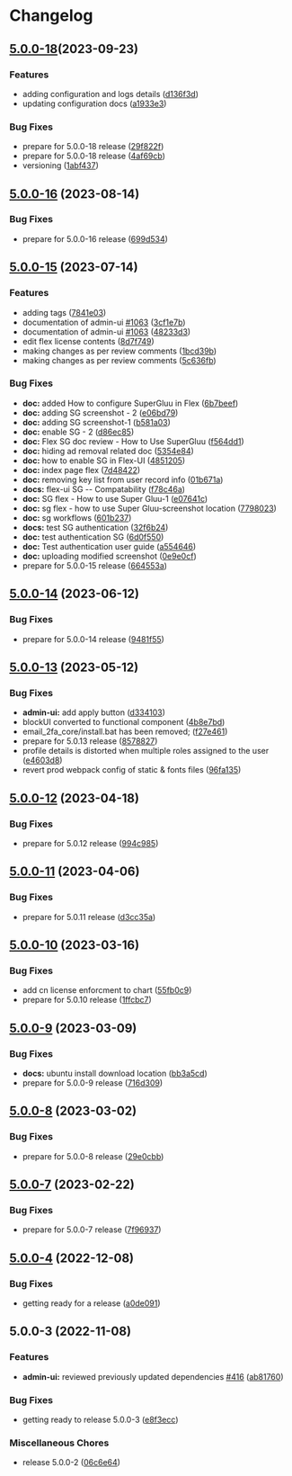 # Changelog

## [5.0.0-18](https://github.com/GluuFederation/flex/compare/docs-v5.0.0-16...docs-v5.0.0-18)(2023-09-23)


### Features

* adding configuration and logs details ([d136f3d](https://github.com/GluuFederation/flex/commit/d136f3d7d0572b6a3efde3357372f9d28ce0fdda))
* updating configuration docs ([a1933e3](https://github.com/GluuFederation/flex/commit/a1933e379af56345a599d9965aaa784b93247cca))


### Bug Fixes

* prepare for 5.0.0-18 release ([29f822f](https://github.com/GluuFederation/flex/commit/29f822fb9071d64bef9f05f05d34e62991253c8e))
* prepare for 5.0.0-18 release ([4af69cb](https://github.com/GluuFederation/flex/commit/4af69cbd7d900d889f15a341368b4bfa2a3552e9))
* versioning ([1abf437](https://github.com/GluuFederation/flex/commit/1abf437211cbaef6052d5d4eeeac9e54b1de61eb))

## [5.0.0-16](https://github.com/GluuFederation/flex/compare/docs-v5.0.0-15...docs-v5.0.0-16) (2023-08-14)


### Bug Fixes

* prepare for 5.0.0-16 release ([699d534](https://github.com/GluuFederation/flex/commit/699d53480c98ab0cb4562097757b64fcbd17d9c9))

## [5.0.0-15](https://github.com/GluuFederation/flex/compare/docs-v5.0.0-14...docs-v5.0.0-15) (2023-07-14)


### Features

* adding tags ([7841e03](https://github.com/GluuFederation/flex/commit/7841e03f6f626c29e353011332a7d9ac1fcf87bf))
* documentation of admin-ui [#1063](https://github.com/GluuFederation/flex/issues/1063) ([3cf1e7b](https://github.com/GluuFederation/flex/commit/3cf1e7bd870f5f78628388fb4376c61594051d6b))
* documentation of admin-ui [#1063](https://github.com/GluuFederation/flex/issues/1063) ([48233d3](https://github.com/GluuFederation/flex/commit/48233d38086d1982e8b59d2ba14fefd86e158438))
* edit flex license contents ([8d7f749](https://github.com/GluuFederation/flex/commit/8d7f7499774f1a67aca902e3484b06b9cdbc7e96))
* making changes as per review comments ([1bcd39b](https://github.com/GluuFederation/flex/commit/1bcd39b83bb8b4ebbd152ea1155c8946a572ec9e))
* making changes as per review comments ([5c636fb](https://github.com/GluuFederation/flex/commit/5c636fbc05ef2f0a1d02a77e451ed268914fcec7))


### Bug Fixes

* **doc:** added How to configure SuperGluu in Flex ([6b7beef](https://github.com/GluuFederation/flex/commit/6b7beefacecd54bad75f7705b4b43a9ca4e6e59c))
* **doc:** adding SG screenshot - 2 ([e06bd79](https://github.com/GluuFederation/flex/commit/e06bd79e2f7050faa1be25223e3c0d7a44a62b89))
* **doc:** adding SG screenshot-1 ([b581a03](https://github.com/GluuFederation/flex/commit/b581a032586bed688af7428cea2b3508a6405cb0))
* **doc:** enable SG - 2 ([d86ec85](https://github.com/GluuFederation/flex/commit/d86ec85556c8c170f9185dd789e259c0cc12fc11))
* **doc:** Flex SG doc review - How to Use SuperGluu ([f564dd1](https://github.com/GluuFederation/flex/commit/f564dd1a96d46d26d3b443f232ff48d41736a77c))
* **doc:** hiding ad removal related doc ([5354e84](https://github.com/GluuFederation/flex/commit/5354e846c0840f98d5ae1ff1e7f2c83d3841d7b6))
* **doc:** how to enable SG in Flex-UI ([4851205](https://github.com/GluuFederation/flex/commit/48512055c34827b6268f887e652c17bed003b5a3))
* **doc:** index page flex ([7d48422](https://github.com/GluuFederation/flex/commit/7d4842288159d356feec84bddb7dfb4881d96be4))
* **doc:** removing key list from user record info ([01b671a](https://github.com/GluuFederation/flex/commit/01b671aeaa48de46c0152609b42b84e92a76e0fb))
* **docs:** flex-ui SG -- Compatability ([f78c46a](https://github.com/GluuFederation/flex/commit/f78c46a462fd58120c35c29592a9f0698f237f88))
* **doc:** SG flex - How to use Super Gluu-1 ([e07641c](https://github.com/GluuFederation/flex/commit/e07641cf7b1af4ebfbffcdf16f8b48b166efdb5c))
* **doc:** sg flex - how to use Super Gluu-screenshot location ([7798023](https://github.com/GluuFederation/flex/commit/77980232e29f63e4273dc5b94d625691d2f3bd88))
* **doc:** sg workflows ([601b237](https://github.com/GluuFederation/flex/commit/601b237fa19c64534e25ec9c6b76bfe6c9fbf514))
* **docs:** test SG authentication ([32f6b24](https://github.com/GluuFederation/flex/commit/32f6b2475eed8fbbbae37629de065dcfdd9c1404))
* **doc:** test authentication SG ([6d0f550](https://github.com/GluuFederation/flex/commit/6d0f5507e42cd3b13f384db7036d07fa28865a89))
* **doc:** Test authentication user guide ([a554646](https://github.com/GluuFederation/flex/commit/a554646d6972f7409dc2751a02f1d623db895532))
* **doc:** uploading modified screenshot ([0e9e0cf](https://github.com/GluuFederation/flex/commit/0e9e0cf1e1b66e15f4773552da8459b6e3fc8342))
* prepare for 5.0.0-15 release ([664553a](https://github.com/GluuFederation/flex/commit/664553ab80e24a44fd68837e1d3998a730bd778c))

## [5.0.0-14](https://github.com/GluuFederation/flex/compare/docs-v5.0.0-13...docs-v5.0.0-14) (2023-06-12)


### Bug Fixes

* prepare for 5.0.0-14 release ([9481f55](https://github.com/GluuFederation/flex/commit/9481f55a380091501cf912778955e2ebba23e30c))

## [5.0.0-13](https://github.com/GluuFederation/flex/compare/docs-v5.0.0-12...docs-v5.0.0-13) (2023-05-12)


### Bug Fixes

* **admin-ui:** add apply button ([d334103](https://github.com/GluuFederation/flex/commit/d3341031c9b198bf7849ad2f88193c99b7f74c80))
* blockUI converted to functional component ([4b8e7bd](https://github.com/GluuFederation/flex/commit/4b8e7bd35331512f1181614fd692da923bd48a34))
* email_2fa_core/install.bat has been removed; ([f27e461](https://github.com/GluuFederation/flex/commit/f27e4613c23a7243a3adb6c433cd7a422facc851))
* prepare for 5.0.13 release ([8578827](https://github.com/GluuFederation/flex/commit/85788276444c5015378120b5801a8848d225b02f))
* profile details is distorted when multiple roles assigned to the user ([e4603d8](https://github.com/GluuFederation/flex/commit/e4603d862a5728faa283ee4b3e60866face5b8db))
* revert prod webpack config of static & fonts files ([96fa135](https://github.com/GluuFederation/flex/commit/96fa1354790e17467231d3931f9887a93d1f2b90))

## [5.0.0-12](https://github.com/GluuFederation/flex/compare/docs-v5.0.0-11...docs-v5.0.0-12) (2023-04-18)


### Bug Fixes

* prepare for 5.0.12 release ([994c985](https://github.com/GluuFederation/flex/commit/994c9855cf34c3c805f87943f9203cf58c5810e7))

## [5.0.0-11](https://github.com/GluuFederation/flex/compare/docs-v5.0.0-10...docs-v5.0.0-11) (2023-04-06)


### Bug Fixes

* prepare for 5.0.11 release ([d3cc35a](https://github.com/GluuFederation/flex/commit/d3cc35a70437f4298dadc0f779d190af7370c75b))

## [5.0.0-10](https://github.com/GluuFederation/flex/compare/docs-v5.0.0-9...docs-v5.0.0-10) (2023-03-16)


### Bug Fixes

* add cn license enforcment to chart ([55fb0c9](https://github.com/GluuFederation/flex/commit/55fb0c97428a3ec704e80558679a7e9d7f88c42c))
* prepare for 5.0.10 release ([1ffcbc7](https://github.com/GluuFederation/flex/commit/1ffcbc74d837e7a037d6cff71d990573d04bba7b))

## [5.0.0-9](https://github.com/GluuFederation/flex/compare/docs-v5.0.0-8...docs-v5.0.0-9) (2023-03-09)


### Bug Fixes

* **docs:** ubuntu install download location ([bb3a5cd](https://github.com/GluuFederation/flex/commit/bb3a5cdc282c6089edb326675061e72d20bd8431))
* prepare for 5.0.0-9 release ([716d309](https://github.com/GluuFederation/flex/commit/716d309350f5713b96f482dde9e0a543e5e62286))

## [5.0.0-8](https://github.com/GluuFederation/flex/compare/docs-v5.0.0-7...docs-v5.0.0-8) (2023-03-02)


### Bug Fixes

* prepare for 5.0.0-8 release ([29e0cbb](https://github.com/GluuFederation/flex/commit/29e0cbb5166d83268ab9c3ee3c5f3e2bc4dd1489))

## [5.0.0-7](https://github.com/GluuFederation/flex/compare/docs-v5.0.0-4...docs-v5.0.0-7) (2023-02-22)


### Bug Fixes

* prepare for 5.0.0-7 release ([7f96937](https://github.com/GluuFederation/flex/commit/7f9693729156b04367b85d0d44a4022a52d53417))

## [5.0.0-4](https://github.com/GluuFederation/flex/compare/docs-v5.0.0-3...docs-v5.0.0-4) (2022-12-08)


### Bug Fixes

* getting ready for a release ([a0de091](https://github.com/GluuFederation/flex/commit/a0de091ca26f2c38378e5b0252ab680cb1e3cd88))

## 5.0.0-3 (2022-11-08)


### Features

* **admin-ui:** reviewed previously updated dependencies [#416](https://github.com/GluuFederation/flex/issues/416) ([ab81760](https://github.com/GluuFederation/flex/commit/ab81760457727c7a5890d89c2f2ec3dabdeb12eb))


### Bug Fixes

* getting ready to release 5.0.0-3 ([e8f3ecc](https://github.com/GluuFederation/flex/commit/e8f3eccc3804a0bcc6075d755dad209b188db444))


### Miscellaneous Chores

* release 5.0.0-2 ([06c6e64](https://github.com/GluuFederation/flex/commit/06c6e64f43a7c98bcb04ba1d48ec97044c19d75d))
